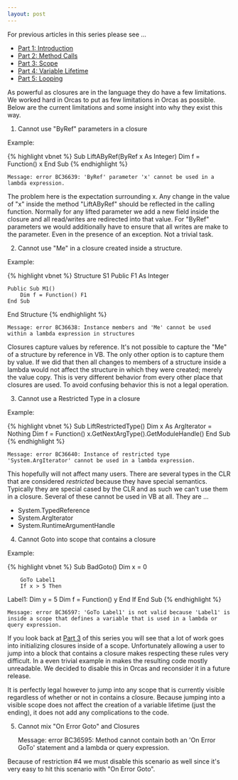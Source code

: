 ```yaml
---
layout: post
---
```

For previous articles in this series please see ...

  * [Part 1: Introduction](http://blogs.msdn.com/jaredpar/archive/2007/04/27/closures-in-vb-part-1.aspx)
  * [Part 2: Method Calls](http://blogs.msdn.com/jaredpar/archive/2007/05/03/closures-in-vb-part-2-method-calls.aspx)
  * [Part 3: Scope](http://blogs.msdn.com/jaredpar/archive/2007/05/25/closures-in-vb-part-3-scope.aspx)
  * [Part 4: Variable Lifetime](http://blogs.msdn.com/jaredpar/archive/2007/06/15/closures-in-vb-part-4-variable-lifetime.aspx)
  * [Part 5: Looping](http://blogs.msdn.com/jaredpar/archive/2007/07/26/closures-in-vb-part-5-looping.aspx)

As powerful as closures are in the language they do have a few limitations.  We worked hard in Orcas to put as few limitations in Orcas as possible.  Below are the current limitations and some insight into why they exist this way.

1. Cannot use "ByRef" parameters in a closure

Example:

{% highlight vbnet %}
Sub LiftAByRef(ByRef x As Integer)
    Dim f = Function() x
End Sub
{% endhighlight %}

    Message: error BC36639: 'ByRef' parameter 'x' cannot be used in a lambda expression.

The problem here is the expectation surrounding x.  Any change in the value of "x" inside the method "LiftAByRef" should be reflected in the calling function.   Normally for any lifted parameter we add a new field inside the closure and all read/writes are redirected into that value.  For "ByRef" parameters we would additionally have to ensure that all writes are make to the parameter.  Even in the presence of an exception.  Not a trivial task.

2. Cannot use "Me" in a closure created inside a structure.

Example:
    
{% highlight vbnet %}
Structure S1
    Public F1 As Integer

    Public Sub M1()
        Dim f = Function() F1
    End Sub
End Structure
{% endhighlight %}

    Message: error BC36638: Instance members and 'Me' cannot be used within a lambda expression in structures

Closures capture values by reference.  It's not possible to capture the "Me" of a structure by reference in VB.  The only other option is to capture them by value.  If we did that then all changes to members of a structure inside a lambda would not affect the structure in which they were created; merely the value copy.  This is very different behavior from every other place that closures are used.  To avoid confusing behavior this is not a legal operation.

3. Cannot use a Restricted Type in a closure

Example:

{% highlight vbnet %}
Sub LiftRestrictedType()
    Dim x As ArgIterator = Nothing
    Dim f = Function() x.GetNextArgType().GetModuleHandle()
End Sub
{% endhighlight %}


    Message: error BC36640: Instance of restricted type 'System.ArgIterator' cannot be used in a lambda expression.

This hopefully will not affect many users.  There are several types in the CLR that are considered _restricted_ because they have special semantics.  Typically they are special cased by the CLR and as such we can't use them in a closure.  Several of these cannot be used in VB at all.  They are ...

* System.TypedReference 
* System.ArgIterator 
* System.RuntimeArgumentHandle

4. Cannot Goto into scope that contains a closure

Example:

{% highlight vbnet %}
    Sub BadGoto()
        Dim x = 0

        GoTo Label1
        If x > 5 Then
Label1:
            Dim y = 5
            Dim f = Function() y
        End If
    End Sub
{% endhighlight %}

    Message: error BC36597: 'GoTo Label1' is not valid because 'Label1' is inside a scope that defines a variable that is used in a lambda or query expression.

If you look back at [Part 3](http://blogs.msdn.com/jaredpar/archive/2007/05/25/closures-in-vb-part-3-scope.aspx) of this series you will see that a lot of work goes into initializing closures inside of a scope.  Unfortunately allowing a user to jump into a block that contains a closure makes respecting these rules very difficult.  In a even trivial example in makes the resulting code mostly unreadable.  We decided to disable this in Orcas and reconsider it in a future release.

It is perfectly legal however to jump into any scope that is currently visible regardless of whether or not in contains a closure.  Because jumping into a visible scope does not affect the creation of a variable lifetime (just the ending), it does not add any complications to the code.  

5. Cannot mix "On Error Goto" and Closures

    Message: error BC36595: Method cannot contain both an 'On Error GoTo' statement and a lambda or query expression.

Because of restriction #4 we must disable this scenario as well since it's very easy to hit this scenario with "On Error Goto".

